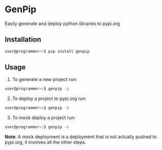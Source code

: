 # GenPip

Easily generate and deploy python libraries to pypi.org

## Installation

```bash
user@programmer~:$ pip install genpip
```

## Usage

1. To generate a new project run:

```bash
user@programmer~:$ genpip -g
```

2. To deploy a project to pypi.org run:

```bash
user@programmer~:$ genpip -d
```

3. To mock deploy a project run:

```bash
user@programmer~:$ genpip -m
```

**Note**: A mock deployment is a deployment that is not actually pushed to pypi.org, it involves all the other steps.